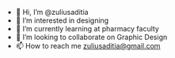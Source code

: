 - 👋 Hi, I’m @zuliusaditia
- 👀 I’m interested in designing
- 🌱 I’m currently learning at pharmacy faculty
- 💞️ I’m looking to collaborate on Graphic Design
- 📫 How to reach me zuliusaditia@gmail.com

<!---
zuliusaditia/zuliusaditia is a ✨ special ✨ repository because its `README.md` (this file) appears on your GitHub profile.
You can click the Preview link to take a look at your changes.
--->
